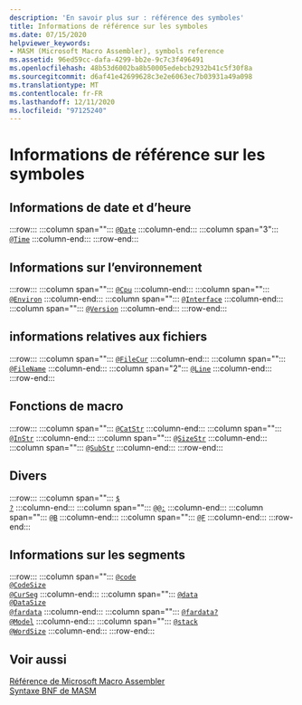 ```yaml
---
description: 'En savoir plus sur : référence des symboles'
title: Informations de référence sur les symboles
ms.date: 07/15/2020
helpviewer_keywords:
- MASM (Microsoft Macro Assembler), symbols reference
ms.assetid: 96ed59cc-dafa-4299-bb2e-9c7c3f496491
ms.openlocfilehash: 48b53d6002ba8b50005edebcb2932b41c5f30f8a
ms.sourcegitcommit: d6af41e42699628c3e2e6063ec7b03931a49a098
ms.translationtype: MT
ms.contentlocale: fr-FR
ms.lasthandoff: 12/11/2020
ms.locfileid: "97125240"
---
```

# <a name="symbols-reference"></a>Informations de référence sur les symboles

## <a name="date-and-time-information"></a>Informations de date et d’heure

:::row:::
   :::column span="":::
      [`@Date`](at-date.md)
   :::column-end:::
   :::column span="3":::
      [`@Time`](at-time.md)
   :::column-end:::
:::row-end:::

## <a name="environment-information"></a>Informations sur l’environnement

:::row:::
   :::column span="":::
      [`@Cpu`](at-cpu.md)
   :::column-end:::
   :::column span="":::
      [`@Environ`](at-environ.md)
   :::column-end:::
   :::column span="":::
      [`@Interface`](at-interface.md)
   :::column-end:::
   :::column span="":::
      [`@Version`](at-version.md)
   :::column-end:::
:::row-end:::

## <a name="file-information"></a>informations relatives aux fichiers

:::row:::
   :::column span="":::
      [`@FileCur`](at-filecur.md)
   :::column-end:::
   :::column span="":::
      [`@FileName`](at-filename.md)
   :::column-end:::
   :::column span="2":::
      [`@Line`](at-line.md)
   :::column-end:::
:::row-end:::

## <a name="macro-functions"></a>Fonctions de macro

:::row:::
   :::column span="":::
      [`@CatStr`](at-catstr.md)
   :::column-end:::
   :::column span="":::
      [`@InStr`](at-instr.md)
   :::column-end:::
   :::column span="":::
      [`@SizeStr`](at-sizestr.md)
   :::column-end:::
   :::column span="":::
      [`@SubStr`](at-substr.md)
   :::column-end:::
:::row-end:::

## <a name="miscellaneous"></a>Divers

:::row:::
   :::column span="":::
      [`$`](dollar.md)\
      [`?`](q.md)
   :::column-end:::
   :::column span="":::
      [`@@:`](at-at.md)
   :::column-end:::
   :::column span="":::
      [`@B`](at-b.md)
   :::column-end:::
   :::column span="":::
      [`@F`](at-f.md)
   :::column-end:::
:::row-end:::

## <a name="segment-information"></a>Informations sur les segments

:::row:::
   :::column span="":::
      [`@code`](at-code.md)\
      [`@CodeSize`](at-codesize.md)\
      [`@CurSeg`](at-curseg.md)
   :::column-end:::
   :::column span="":::
      [`@data`](at-data.md)\
      [`@DataSize`](at-datasize.md)\
      [`@fardata`](at-fardata.md)
   :::column-end:::
   :::column span="":::
      [`@fardata?`](at-fardata-q.md)\
      [`@Model`](at-model.md)
   :::column-end:::
   :::column span="":::
      [`@stack`](at-stack.md)\
      [`@WordSize`](at-wordsize.md)
   :::column-end:::
:::row-end:::

## <a name="see-also"></a>Voir aussi

[Référence de Microsoft Macro Assembler](microsoft-macro-assembler-reference.md)\
[Syntaxe BNF de MASM](masm-bnf-grammar.md)
